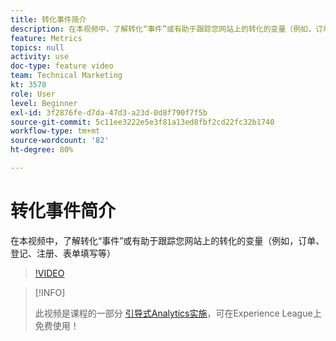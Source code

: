 ```yaml
---
title: 转化事件简介
description: 在本视频中，了解转化“事件”或有助于跟踪您网站上的转化的变量（例如，订单、登记、注册、表单填写等）
feature: Metrics
topics: null
activity: use
doc-type: feature video
team: Technical Marketing
kt: 3578
role: User
level: Beginner
exl-id: 3f2876fe-d7da-47d3-a23d-0d8f790f7f5b
source-git-commit: 5c11ee3222e5e3f81a13ed8fbf2cd22fc32b1740
workflow-type: tm+mt
source-wordcount: '82'
ht-degree: 80%

---
```


# 转化事件简介

在本视频中，了解转化“事件”或有助于跟踪您网站上的转化的变量（例如，订单、登记、注册、表单填写等）

>[!VIDEO](https://video.tv.adobe.com/v/28764/?quality=12)

>[!INFO]
>
> 此视频是课程的一部分 [引导式Analytics实施](https://experienceleague.adobe.com/?recommended=Analytics-D-1-2019.1)，可在Experience League上免费使用！